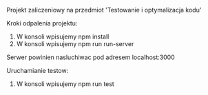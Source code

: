 Projekt zaliczeniowy na przedmiot 'Testowanie i optymalizacja kodu'

Kroki odpalenia projektu:

1. W konsoli wpisujemy npm install
2. W konsoli wpisujemy npm run run-server

Serwer powinien nasluchiwac pod adresem localhost:3000

Uruchamianie testow:

1. W konsoli wpisujemy npm run test

